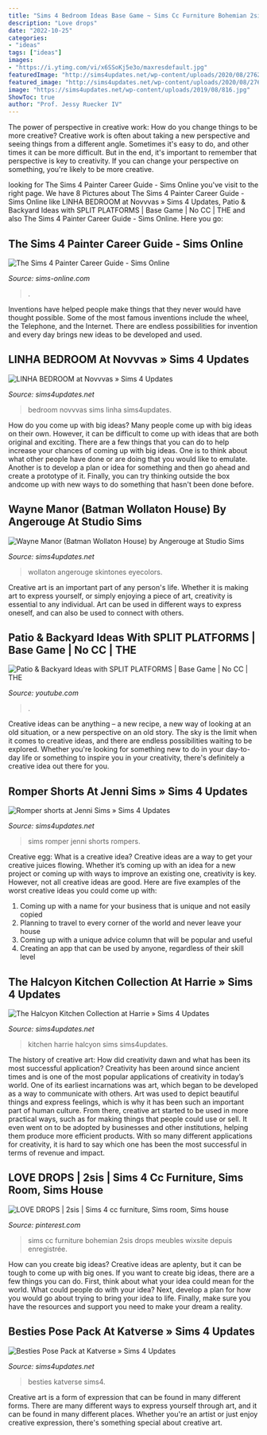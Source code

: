 ```yaml
---
title: "Sims 4 Bedroom Ideas Base Game ~ Sims Cc Furniture Bohemian 2sis Drops Meubles Wixsite Depuis Enregistrée"
description: "Love drops"
date: "2022-10-25"
categories:
- "ideas"
tags: ["ideas"]
images:
- "https://i.ytimg.com/vi/x6SSoKj5e3o/maxresdefault.jpg"
featuredImage: "http://sims4updates.net/wp-content/uploads/2020/08/2762-670x670.jpg"
featured_image: "http://sims4updates.net/wp-content/uploads/2020/08/2762-670x670.jpg"
image: "https://sims4updates.net/wp-content/uploads/2019/08/816.jpg"
ShowToc: true
author: "Prof. Jessy Ruecker IV"
---
```



The power of perspective in creative work: How do you change things to be more creative?
Creative work is often about taking a new perspective and seeing things from a different angle. Sometimes it's easy to do, and other times it can be more difficult. But in the end, it's important to remember that perspective is key to creativity. If you can change your perspective on something, you're likely to be more creative.

	

		
looking for The Sims 4 Painter Career Guide - Sims Online you've visit to the right page. We have 8 Pictures about The Sims 4 Painter Career Guide - Sims Online like LINHA BEDROOM at Novvvas » Sims 4 Updates, Patio &amp; Backyard Ideas with SPLIT PLATFORMS | Base Game | No CC | THE and also The Sims 4 Painter Career Guide - Sims Online. Here you go:
		
    
## The Sims 4 Painter Career Guide - Sims Online

<img loading=lazy src="https://sims-online.com/wp-content/uploads/2015/02/sims-4-painter-career-outfit-female-patron-of-the-arts.jpg" onerror="this.onerror=null;this.src='https://tse3.mm.bing.net/th?id=OIP.LFMNPrFAliXt_TOkxZcgFwHaO3&amp;pid=15.1';" alt="The Sims 4 Painter Career Guide - Sims Online">

_Source: sims-online.com_

>. 

	

Inventions have helped people make things that they never would have thought possible. Some of the most famous inventions include the wheel, the Telephone, and the Internet. There are endless possibilities for invention and every day brings new ideas to be developed and used.

    
## LINHA BEDROOM At Novvvas » Sims 4 Updates

<img loading=lazy src="http://sims4updates.net/wp-content/uploads/2020/11/4621-670x447.jpg" onerror="this.onerror=null;this.src='https://tse1.mm.bing.net/th?id=OIP.PLc6_8u8ihaztOnc7kGp7gHaE8&amp;pid=15.1';" alt="LINHA BEDROOM at Novvvas » Sims 4 Updates">

_Source: sims4updates.net_

>bedroom novvvas sims linha sims4updates. 

	

How do you come up with big ideas?
Many people come up with big ideas on their own. However, it can be difficult to come up with ideas that are both original and exciting. There are a few things that you can do to help increase your chances of coming up with big ideas. One is to think about what other people have done or are doing that you would like to emulate. Another is to develop a plan or idea for something and then go ahead and create a prototype of it. Finally, you can try thinking outside the box andcome up with new ways to do something that hasn't been done before.

    
## Wayne Manor (Batman Wollaton House) By Angerouge At Studio Sims

<img loading=lazy src="http://sims4updates.net/wp-content/uploads/2019/09/11315-670x377.jpg" onerror="this.onerror=null;this.src='https://tse4.mm.bing.net/th?id=OIP.8xUyljW_OB_PV7CbY3SDngHaEK&amp;pid=15.1';" alt="Wayne Manor (Batman Wollaton House) by Angerouge at Studio Sims">

_Source: sims4updates.net_

>wollaton angerouge skintones eyecolors. 

	

Creative art is an important part of any person's life. Whether it is making art to express yourself, or simply enjoying a piece of art, creativity is essential to any individual. Art can be used in different ways to express oneself, and can also be used to connect with others.

    
## Patio &amp; Backyard Ideas With SPLIT PLATFORMS | Base Game | No CC | THE

<img loading=lazy src="https://i.ytimg.com/vi/x6SSoKj5e3o/maxresdefault.jpg" onerror="this.onerror=null;this.src='https://tse2.mm.bing.net/th?id=OIP.RF91GjIu7u_Sqn-t_3Ca9wHaEK&amp;pid=15.1';" alt="Patio &amp; Backyard Ideas with SPLIT PLATFORMS | Base Game | No CC | THE">

_Source: youtube.com_

>. 

	

Creative ideas can be anything – a new recipe, a new way of looking at an old situation, or a new perspective on an old story. The sky is the limit when it comes to creative ideas, and there are endless possibilities waiting to be explored. Whether you're looking for something new to do in your day-to-day life or something to inspire you in your creativity, there's definitely a creative idea out there for you.

    
## Romper Shorts At Jenni Sims » Sims 4 Updates

<img loading=lazy src="https://sims4updates.net/wp-content/uploads/2020/06/3815.jpg" onerror="this.onerror=null;this.src='https://tse2.mm.bing.net/th?id=OIP.o5vcUyKaoL_DaUqqtwfy-QHaNU&amp;pid=15.1';" alt="Romper shorts at Jenni Sims » Sims 4 Updates">

_Source: sims4updates.net_

>sims romper jenni shorts rompers. 

	

Creative egg: What is a creative idea?
Creative ideas are a way to get your creative juices flowing. Whether it’s coming up with an idea for a new project or coming up with ways to improve an existing one, creativity is key. However, not all creative ideas are good. Here are five examples of the worst creative ideas you could come up with:
1. Coming up with a name for your business that is unique and not easily copied
2. Planning to travel to every corner of the world and never leave your house
3. Coming up with a unique advice column that will be popular and useful
4. Creating an app that can be used by anyone, regardless of their skill level

    
## The Halcyon Kitchen Collection At Harrie » Sims 4 Updates

<img loading=lazy src="http://sims4updates.net/wp-content/uploads/2020/08/2762-670x670.jpg" onerror="this.onerror=null;this.src='https://tse4.mm.bing.net/th?id=OIP.9YknK7ZMpIDTpndodvuTTAHaHa&amp;pid=15.1';" alt="The Halcyon Kitchen Collection at Harrie » Sims 4 Updates">

_Source: sims4updates.net_

>kitchen harrie halcyon sims sims4updates. 

	

The history of creative art: How did creativity dawn and what has been its most successful application?
Creativity has been around since ancient times and is one of the most popular applications of creativity in today’s world. One of its earliest incarnations was art, which began to be developed as a way to communicate with others. Art was used to depict beautiful things and express feelings, which is why it has been such an important part of human culture. From there, creative art started to be used in more practical ways, such as for making things that people could use or sell. It even went on to be adopted by businesses and other institutions, helping them produce more efficient products. With so many different applications for creativity, it is hard to say which one has been the most successful in terms of revenue and impact.

    
## LOVE DROPS | 2sis | Sims 4 Cc Furniture, Sims Room, Sims House

<img loading=lazy src="https://i.pinimg.com/736x/14/95/b7/1495b74a8ebb9454f749d0f34aff5436.jpg" onerror="this.onerror=null;this.src='https://tse2.mm.bing.net/th?id=OIP.aNRLmIGNCdGoRgjyghkPPAHaE3&amp;pid=15.1';" alt="LOVE DROPS | 2sis | Sims 4 cc furniture, Sims room, Sims house">

_Source: pinterest.com_

>sims cc furniture bohemian 2sis drops meubles wixsite depuis enregistrée. 

	

How can you create big ideas?
Creative ideas are aplenty, but it can be tough to come up with big ones. If you want to create big ideas, there are a few things you can do. First, think about what your idea could mean for the world. What could people do with your idea? Next, develop a plan for how you would go about trying to bring your idea to life. Finally, make sure you have the resources and support you need to make your dream a reality.

    
## Besties Pose Pack At Katverse » Sims 4 Updates

<img loading=lazy src="https://sims4updates.net/wp-content/uploads/2019/08/816.jpg" onerror="this.onerror=null;this.src='https://tse2.mm.bing.net/th?id=OIP.UeDHfAhIEVnsuP6wfzyVGwHaJQ&amp;pid=15.1';" alt="Besties Pose Pack at Katverse » Sims 4 Updates">

_Source: sims4updates.net_

>besties katverse sims4. 

	

Creative art is a form of expression that can be found in many different forms. There are many different ways to express yourself through art, and it can be found in many different places. Whether you're an artist or just enjoy creative expression, there's something special about creative art.


